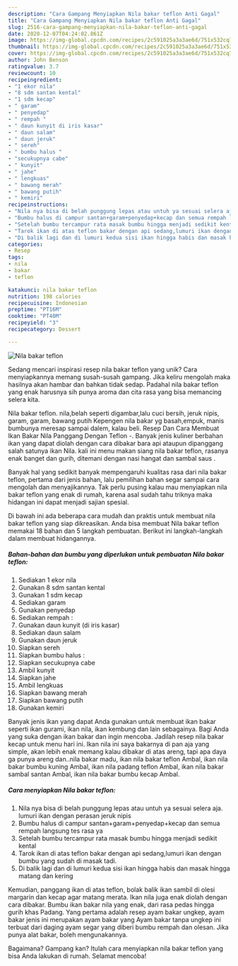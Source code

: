 ```yaml
---
description: "Cara Gampang Menyiapkan Nila bakar teflon Anti Gagal"
title: "Cara Gampang Menyiapkan Nila bakar teflon Anti Gagal"
slug: 2516-cara-gampang-menyiapkan-nila-bakar-teflon-anti-gagal
date: 2020-12-07T04:24:02.861Z
image: https://img-global.cpcdn.com/recipes/2c591025a3a3ae6d/751x532cq70/nila-bakar-teflon-foto-resep-utama.jpg
thumbnail: https://img-global.cpcdn.com/recipes/2c591025a3a3ae6d/751x532cq70/nila-bakar-teflon-foto-resep-utama.jpg
cover: https://img-global.cpcdn.com/recipes/2c591025a3a3ae6d/751x532cq70/nila-bakar-teflon-foto-resep-utama.jpg
author: John Benson
ratingvalue: 3.7
reviewcount: 10
recipeingredient:
- "1 ekor nila"
- "8 sdm santan kental"
- "1 sdm kecap"
- " garam"
- " penyedap"
- " rempah "
- " daun kunyit di iris kasar"
- " daun salam"
- " daun jeruk"
- " sereh"
- " bumbu halus "
- "secukupnya cabe"
- " kunyit"
- " jahe"
- " lengkuas"
- " bawang merah"
- " bawang putih"
- " kemiri"
recipeinstructions:
- "Nila nya bisa di belah punggung lepas atau untuh ya sesuai selera aja. lumuri ikan dengan perasan jeruk nipis"
- "Bumbu halus di campur santan+garam+penyedap+kecap dan semua rempah langsung tes rasa ya"
- "Setelah bumbu tercampur rata masak bumbu hingga menjadi sedikit kental"
- "Tarok ikan di atas teflon bakar dengan api sedang,lumuri ikan dengan bumbu yang sudah di masak tadi."
- "Di balik lagi dan di lumuri kedua sisi ikan hingga habis dan masak hingga matang dan kering"
categories:
- Resep
tags:
- nila
- bakar
- teflon

katakunci: nila bakar teflon 
nutrition: 198 calories
recipecuisine: Indonesian
preptime: "PT16M"
cooktime: "PT40M"
recipeyield: "3"
recipecategory: Dessert

---
```



![Nila bakar teflon](https://img-global.cpcdn.com/recipes/2c591025a3a3ae6d/751x532cq70/nila-bakar-teflon-foto-resep-utama.jpg)

Sedang mencari inspirasi resep nila bakar teflon yang unik? Cara menyiapkannya memang susah-susah gampang. Jika keliru mengolah maka hasilnya akan hambar dan bahkan tidak sedap. Padahal nila bakar teflon yang enak harusnya sih punya aroma dan cita rasa yang bisa memancing selera kita.

Nila bakar teflon. nila,belah seperti digambar,lalu cuci bersih, jeruk nipis, garam, garam, bawang putih Kepengen nila bakar yg basah,empuk, manis bumbunya meresap sampai dalem, kalau beli. Resep Dan Cara Membuat Ikan Bakar Nila Panggang Dengan Teflon -. Banyak jenis kuliner berbahan ikan yang dapat diolah dengan cara dibakar bara api ataupun dipanggang salah satunya ikan Nila. kali ini menu makan siang nila bakar teflon, rasanya enak banget dan gurih, ditemani dengan nasi hangat dan sambal saus .

Banyak hal yang sedikit banyak mempengaruhi kualitas rasa dari nila bakar teflon, pertama dari jenis bahan, lalu pemilihan bahan segar sampai cara mengolah dan menyajikannya. Tak perlu pusing kalau mau menyiapkan nila bakar teflon yang enak di rumah, karena asal sudah tahu triknya maka hidangan ini dapat menjadi sajian spesial.


Di bawah ini ada beberapa cara mudah dan praktis untuk membuat nila bakar teflon yang siap dikreasikan. Anda bisa membuat Nila bakar teflon memakai 18 bahan dan 5 langkah pembuatan. Berikut ini langkah-langkah dalam membuat hidangannya.

<!--inarticleads1-->

##### Bahan-bahan dan bumbu yang diperlukan untuk pembuatan Nila bakar teflon:

1. Sediakan 1 ekor nila
1. Gunakan 8 sdm santan kental
1. Gunakan 1 sdm kecap
1. Sediakan  garam
1. Gunakan  penyedap
1. Sediakan  rempah :
1. Gunakan  daun kunyit (di iris kasar)
1. Sediakan  daun salam
1. Gunakan  daun jeruk
1. Siapkan  sereh
1. Siapkan  bumbu halus :
1. Siapkan secukupnya cabe
1. Ambil  kunyit
1. Siapkan  jahe
1. Ambil  lengkuas
1. Siapkan  bawang merah
1. Siapkan  bawang putih
1. Gunakan  kemiri


Banyak jenis ikan yang dapat Anda gunakan untuk membuat ikan bakar seperti ikan gurami, ikan nila, ikan kembung dan lain sebagainya. Bagi Anda yang suka dengan ikan bakar dan ingin mencoba. Jadilah resep nila bakar kecap untuk menu hari ini. Ikan nila ini saya bakarnya di pan aja yang simple, akan lebih enak memang kalau dibakar di atas areng, tapi apa daya ga punya areng dan..nila bakar madu, ikan nila bakar teflon Ambal, ikan nila bakar bumbu kuning Ambal, ikan nila padang teflon Ambal, ikan nila bakar sambal santan Ambal, ikan nila bakar bumbu kecap Ambal. 

<!--inarticleads2-->

##### Cara menyiapkan Nila bakar teflon:

1. Nila nya bisa di belah punggung lepas atau untuh ya sesuai selera aja. lumuri ikan dengan perasan jeruk nipis
1. Bumbu halus di campur santan+garam+penyedap+kecap dan semua rempah langsung tes rasa ya
1. Setelah bumbu tercampur rata masak bumbu hingga menjadi sedikit kental
1. Tarok ikan di atas teflon bakar dengan api sedang,lumuri ikan dengan bumbu yang sudah di masak tadi.
1. Di balik lagi dan di lumuri kedua sisi ikan hingga habis dan masak hingga matang dan kering


Kemudian, panggang ikan di atas teflon, bolak balik ikan sambil di olesi margarin dan kecap agar matang merata. Ikan nila juga enak diolah dengan cara dibakar. Bumbu ikan bakar nila yang enak, dari rasa pedas hingga gurih khas Padang. Yang pertama adalah resep ayam bakar ungkep, ayam bakar jenis ini merupakan ayam bakar yang Ayam bakar tanpa ungkep ini terbuat dari daging ayam segar yang diberi bumbu rempah dan olesan. Jika punya alat bakar, boleh mengunakannya. 

Bagaimana? Gampang kan? Itulah cara menyiapkan nila bakar teflon yang bisa Anda lakukan di rumah. Selamat mencoba!

